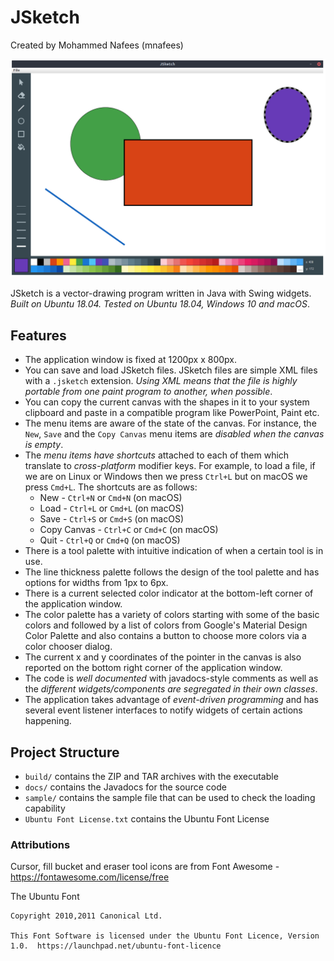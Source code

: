 # JSketch
Created by Mohammed Nafees (mnafees)

![JSketch running on Ubuntu 18.04](img/ubuntu18.04.png)

JSketch is a vector-drawing program written in Java with Swing widgets. *Built on Ubuntu 18.04. Tested on Ubuntu 18.04, Windows 10 and macOS*.

## Features

- The application window is fixed at 1200px x 800px.
- You can save and load JSketch files. JSketch files are simple XML files with a `.jsketch` extension. *Using XML means that the file is highly portable from one paint program to another, when possible*.
- You can copy the current canvas with the shapes in it to your system clipboard and paste in a compatible program like PowerPoint, Paint etc.
- The menu items are aware of the state of the canvas. For instance, the `New`, `Save` and the `Copy Canvas` menu items are *disabled when the canvas is empty*.
- The *menu items have shortcuts* attached to each of them which translate to *cross-platform* modifier keys. For example, to load a file, if we are on Linux or Windows then we press `Ctrl+L` but on macOS we press `Cmd+L`. The shortcuts are as follows:
  - New - `Ctrl+N` or `Cmd+N` (on macOS)
  - Load - `Ctrl+L` or `Cmd+L` (on macOS)
  - Save - `Ctrl+S` or `Cmd+S` (on macOS)
  - Copy Canvas - `Ctrl+C` or `Cmd+C` (on macOS)
  - Quit - `Ctrl+Q` or `Cmd+Q` (on macOS)
- There is a tool palette with intuitive indication of when a certain tool is in use.
- The line thickness palette follows the design of the tool palette and has options for widths from 1px to 6px.
- There is a current selected color indicator at the bottom-left corner of the application window.
- The color palette has a variety of colors starting with some of the basic colors and followed by a list of colors from Google's Material Design Color Palette and also contains a button to choose more colors via a color chooser dialog.
- The current x and y coordinates of the pointer in the canvas is also reported on the bottom right corner of the application window.
- The code is *well documented* with javadocs-style comments as well as the *different widgets/components are segregated in their own classes*.
- The application takes advantage of *event-driven programming* and has several event listener interfaces to notify widgets of certain actions happening.


## Project Structure

- `build/` contains the ZIP and TAR archives with the executable
- `docs/` contains the Javadocs for the source code
- `sample/` contains the sample file that can be used to check the loading capability
- `Ubuntu Font License.txt` contains the Ubuntu Font License


### Attributions

Cursor, fill bucket and eraser tool icons are from Font Awesome - https://fontawesome.com/license/free

The Ubuntu Font
```
Copyright 2010,2011 Canonical Ltd.

This Font Software is licensed under the Ubuntu Font Licence, Version
1.0.  https://launchpad.net/ubuntu-font-licence
```
